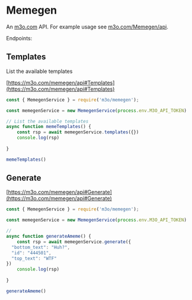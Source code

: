 # Memegen

An [m3o.com](https://m3o.com) API. For example usage see [m3o.com/Memegen/api](https://m3o.com/Memegen/api).

Endpoints:

## Templates

List the available templates


[https://m3o.com/memegen/api#Templates](https://m3o.com/memegen/api#Templates)

```js
const { MemegenService } = require('m3o/memegen');

const memegenService = new MemegenService(process.env.M3O_API_TOKEN)

// List the available templates
async function memeTemplates() {
	const rsp = await memegenService.templates({})
	console.log(rsp)
	
}

memeTemplates()
```
## Generate




[https://m3o.com/memegen/api#Generate](https://m3o.com/memegen/api#Generate)

```js
const { MemegenService } = require('m3o/memegen');

const memegenService = new MemegenService(process.env.M3O_API_TOKEN)

// 
async function generateAmeme() {
	const rsp = await memegenService.generate({
  "bottom_text": "Huh?",
  "id": "444501",
  "top_text": "WTF"
})
	console.log(rsp)
	
}

generateAmeme()
```
